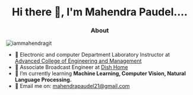 
<!--
**iammahendragit/iammahendragit** is a ✨ _special_ ✨ repository because its `README.md` (this file) appears on your GitHub profile.

Here are some ideas to get you started:

- 🔭 I’m currently working on ...
- 🌱 I’m currently learning ...
- 👯 I’m looking to collaborate on ...
- 🤔 I’m looking for help with ...
- 💬 Ask me about ...
- 📫 How to reach me: ...
- 😄 Pronouns: ...
- ⚡ Fun fact: ...
-->
<h1 align="center">Hi there 👋, I'm Mahendra Paudel....</h1>

<h3 align="center">About</h3>



<p align="left"> <img src="https://komarev.com/ghpvc/?username=iammahendragit&label=Profile%20views&color=0e75b6&style=flat" alt="iammahendragit" /> </p>

- 🔭 Electronic and computer Department Laboratory Instructor at [ Advanced College of Engineering and Management](https://acem.edu.np/)
- 🏥 Associate Broadcast Engineer at  [ Dish Home](https://www.dishhome.com.np/)
- 🌱 I’m currently learning **Machine Learning, Computer Vision, Natural Language Processing.**
-  💬 Email me on: mahendrapaudel21@gmail.com



